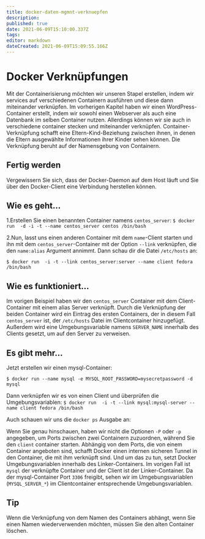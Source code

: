 ```yaml
---
title: docker-daten-mgmnt-verknuepfen
description: 
published: true
date: 2021-06-09T15:10:00.337Z
tags: 
editor: markdown
dateCreated: 2021-06-09T15:09:55.166Z
---
```


# Docker Verknüpfungen

Mit der Containerisierung möchten wir unseren Stapel erstellen, indem wir services auf verschiedenen Containern ausführen und diese dann miteinander verknüpfen. 
Im vorherigen Kapitel haben wir einen WordPress-Container erstellt, indem wir sowohl einen Webserver als auch eine Datenbank im selben Container nutzen. Allerdings können wir sie auch in verschiedene container stecken und miteinander verknüpfen. Container-Verknüpfung schafft eine Eltern-Kind-Beziehung zwischen ihnen, in denen die Eltern ausgewählte Informationen ihrer Kinder sehen können. Die Verknüpfung beruht auf der Namensgebung von Containern.

## Fertig werden

Vergewissern Sie sich, dass der Docker-Daemon auf dem Host läuft und Sie über den Docker-Client eine Verbindung herstellen können.

## Wie es geht…

1.Erstellen Sie einen benannten Container namens `centos_server`:
`$ docker run  -d -i -t --name centos_server centos /bin/bash`

2.Nun, lasst uns einen anderen Container mit dem `name`-Client starten und ihn mit dem `centos_server`-Container mit der Option `--link` verknüpfen, die den `name:alias` Argument annimmt. Dann schau dir die Datei `/etc/hosts` an:

`$ docker run  -i -t --link centos_server:server --name client fedora /bin/bash`

## Wie es funktioniert…

Im vorigen Beispiel haben wir den `centos_server` Container mit dem Client-Container mit einem alias Server verknüpft. Durch die Verknüpfung der beiden Container wird ein Eintrag des ersten Containers, der in diesem Fall `centos_server` ist, der `/etc/hosts` Datei im Clientcontainer hinzugefügt. Außerdem wird eine Umgebungsvariable namens `SERVER_NAME` innerhalb des Clients gesetzt, um auf den Server zu verweisen.

## Es gibt mehr…

Jetzt erstellen wir einen mysql-Container:

`$ docker run --name mysql -e MYSQL_ROOT_PASSWORD=mysecretpassword -d mysql`

Dann verknüpfen wir es von einen Client und überprüfen die Umgebungsvariablen:
`$ docker run  -i -t --link mysql:mysql-server --name client fedora /bin/bash`

Auch schauen wir uns die `docker ps` Ausgabe an:

Wenn Sie genau hinschauen, haben wir nicht die Optionen `-P` oder `-p` angegeben, um Ports zwischen zwei Containern zuzuordnen, während Sie den `client` container starten. 
Abhängig von dem Ports, die von einem Container angeboten sind, schafft Docker einen internen sicheren Tunnel in den Container, die mit ihm verknüpft sind. 
Und um das zu tun, setzt Docker Umgebungsvariablen innerhalb des Linker-Containers. 
Im vorigen Fall ist `mysql` der verknüpfte Container und der Client ist der Linker-Container. Da der mysql-Container Port `3306` freigibt, sehen wir im Umgebungsvariablen (`MYSQL_SERVER_*`) im Clientcontainer entsprechende Umgebungsvariablen.

## Tip

Wenn die Verknüpfung von dem Namen des Containers abhängt, wenn Sie einen Namen wiederverwenden möchten, müssen Sie den alten Container löschen.
